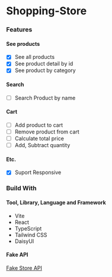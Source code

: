 # Shopping-Store

### Features

#### See products

- [x] See all products
- [x] See product detail by id
- [x] See product by category

#### Search

- [ ] Search Product by name

#### Cart

- [ ] Add product to cart
- [ ] Remove product from cart
- [ ] Calculate total price
- [ ] Add, Subtract quantity

#### Etc.

- [x] Suport Responsive

### Build With

#### Tool, Library, Language and Framework

- Vite
- React
- TypeScript
- Tailwind CSS
- DaisyUI

#### Fake API

[Fake Store API](https://fakestoreapi.com/)
